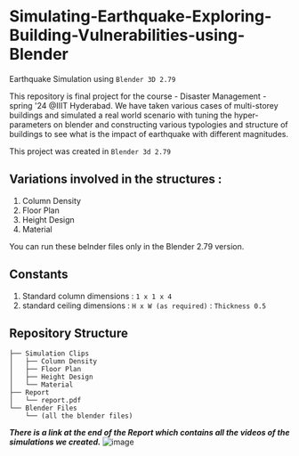 # Simulating-Earthquake-Exploring-Building-Vulnerabilities-using-Blender
Earthquake Simulation using `Blender 3D 2.79`

This repository is final project for the course - Disaster Management - spring '24 @IIIT Hyderabad.
We have taken various cases of multi-storey buildings and simulated a real world scenario with tuning the hyper-parameters on blender and constructing various typologies and structure of buildings to see what is the impact of earthquake with different magnitudes.

This project was created in `Blender 3d 2.79`

## Variations involved in the structures : 
1. Column Density
2. Floor Plan
3. Height Design
4. Material 

You can run these belnder files only in the Blender 2.79 version. 

## Constants 

1. Standard column dimensions :  `1 x 1 x 4`
2. standard ceiling dimensions : `H x W (as required)` : `Thickness 0.5`


## Repository Structure 
```
├── Simulation Clips
│   ├── Column Density
│   ├── Floor Plan
│   ├── Height Design
│   └── Material
├── Report
│   └── report.pdf
└── Blender Files
    └── (all the blender files)
```

***There is a link at the end of the Report which contains all the videos of the simulations we created.*** 
![image](https://github.com/user-attachments/assets/64594997-f31a-44f1-a259-d34aa1f5d8be)

